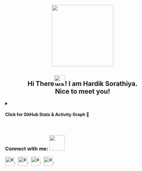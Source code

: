 <p align="center">
  <img src="https://github.com/thompsonemerson/thompsonemerson/raw/master/cover-thompson.png" height="200"/>
</p>

<h2 align="center">Hi There<img alt="wave" src="https://emojis.slackmojis.com/emojis/images/1588177020/8809/wave_hello.gif?1588177020" width="35">! I am Hardik Sorathiya.<br> Nice to meet you!</h2>

<details>

<summary> <h4> Click for GitHub Stats & Activity Graph 🚀 </h4> </summary>
  
  
[![Hardik's GitHub Activity Graph](https://activity-graph.herokuapp.com/graph?username=hardik6869&theme=react-dark)](hardik6869)
| ![Hardik's github stats](https://github-readme-stats.vercel.app/api?username=hardik6869&show_icons=true&theme=gotham) | ![Hardik GitHub Streak](https://github-readme-streak-stats.herokuapp.com/?user=hardik6869&theme=gotham) |
| --- | --- |
| [![Top Langs](https://github-readme-stats.vercel.app/api/top-langs/?username=hardik6869&layout=compact&theme=gotham)](https://github.com/hardik6869/github-readme-stats)


</details>

<br />

<h3 align="left"> Connect with me: <img src='https://raw.githubusercontent.com/ShahriarShafin/ShahriarShafin/main/Assets/handshake.gif' width="50px"> </h3>
<p align="left">
 
<a href="#" target="blank"><img align="center" src="https://www.vectorlogo.zone/logos/twitter/twitter-tile.svg" alt="#" height="30" width="30"/> </a>
&nbsp;
<a href="#" target="blank"><img align="center" src="https://www.vectorlogo.zone/logos/linkedin/linkedin-tile.svg" alt="#" height="30" width="30"/> </a>
&nbsp;
<a href="#" target="blank"><img align="center" src="https://www.vectorlogo.zone/logos/instagram/instagram-icon.svg" alt="#" height="30" width="30"/> </a>
&nbsp;
<a href="#" target="blank"><img align="center" src="https://www.vectorlogo.zone/logos/github/github-tile.svg" alt="#" height="30" width="30"/> </a>
&nbsp;
</p>

<br />

